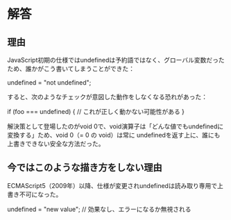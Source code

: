 # 解答

## 理由

JavaScript初期の仕様ではundefinedは予約語ではなく、グローバル変数だったため、誰かがこう書いてしまうことができた：

undefined = "not undefined";

すると、次のようなチェックが意図した動作をしなくなる恐れがあった：

if (foo === undefined) {
    // これが正しく動かない可能性がある
}

解決策として登場したのがvoid 0で、void演算子は「どんな値でもundefinedに変換する」ため、void 0（= 0 の void）は常に undefinedを返す上に、誰にも上書きできない安全な方法だった。

## 今ではこのような描き方をしない理由

ECMAScript5（2009年）以降、仕様が変更されundefinedは読み取り専用で上書き不可になった。

undefined = "new value"; // 効果なし、エラーになるか無視される
